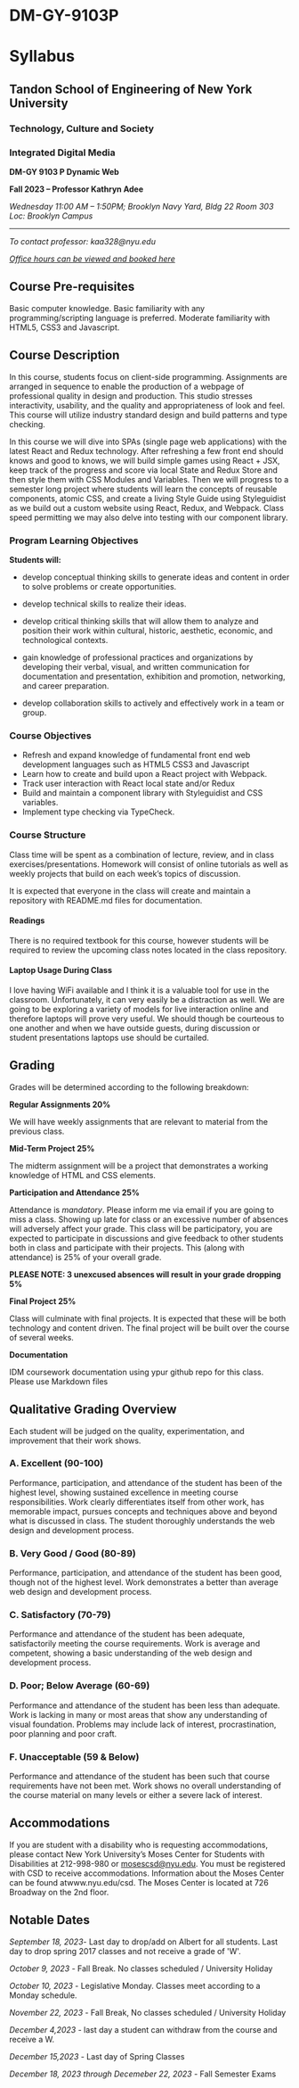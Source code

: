 # DM-GY-9103P

# Syllabus

## Tandon School of Engineering of New York University

### Technology, Culture and Society

### Integrated Digital Media

**DM-GY 9103 P Dynamic Web**

**Fall 2023 – Professor Kathryn Adee**

_Wednesday 11:00 AM – 1:50PM; Brooklyn Navy Yard, Bldg 22 Room 303 Loc: Brooklyn Campus_

---

_To contact professor: kaa328@nyu.edu_

_[Office hours can be viewed and booked here](https://calendar.google.com/calendar/selfsched?sstoken=UUNXcDRjZFIwTXZDfGRlZmF1bHR8NDkzNWVkOWUxNGI3M2FkZTJlYTY0YjU0ZmRiNjJiYTE)_

## Course Pre-requisites

Basic computer knowledge. Basic familiarity with any programming/scripting language is preferred. Moderate familiarity with HTML5, CSS3 and Javascript.

## Course Description

In this course, students focus on client-side programming. Assignments are arranged in sequence to enable the production of a webpage of professional quality in design and production. This studio stresses interactivity, usability, and the quality and appropriateness of look and feel. This course will utilize industry standard design and build patterns and type checking.

In this course we will dive into SPAs (single page web applications) with the latest React and Redux technology. After refreshing a few front end should knows and good to knows, we will build simple games using React + JSX, keep track of the progress and score via local State and Redux Store and then style them with CSS Modules and Variables. Then we will progress to a semester long project where students will learn the concepts of reusable components, atomic CSS, and create a living Style Guide using Styleguidist as we build out a custom website using React, Redux, and Webpack. Class speed permitting we may also delve into testing with our component library.

### Program Learning Objectives

**Students will:**

- develop conceptual thinking skills to generate ideas and content in order to solve problems or create opportunities.

- develop technical skills to realize their ideas.

- develop critical thinking skills that will allow them to analyze and position their work within cultural, historic, aesthetic, economic, and technological contexts.

- gain knowledge of professional practices and organizations by developing their verbal, visual, and written communication for documentation and presentation, exhibition and promotion, networking, and career preparation.

- develop collaboration skills to actively and effectively work in a team or group.

### Course Objectives

- Refresh and expand knowledge of fundamental front end web development languages such as HTML5 CSS3 and Javascript
- Learn how to create and build upon a React project with Webpack.
- Track user interaction with React local state and/or Redux
- Build and maintain a component library with Styleguidist and CSS variables.
- Implement type checking via TypeCheck.

### Course Structure

Class time will be spent as a combination of lecture, review, and in class exercises/presentations. Homework will consist of online tutorials as well as weekly projects that build on each week’s topics of discussion.

It is expected that everyone in the class will create and maintain a repository with README.md files for documentation.

#### Readings

There is no required textbook for this course, however students will be required to review the upcoming class notes located in the class repository.

#### Laptop Usage During Class

I love having WiFi available and I think it is a valuable tool for use in the classroom. Unfortunately, it can very easily be a distraction as well. We are going to be exploring a variety of models for live interaction online and therefore laptops will prove very useful. We should though be courteous to one another and when we have outside guests, during discussion or student presentations laptops use should be curtailed.

## Grading

Grades will be determined according to the following breakdown:

**Regular Assignments 20%**

We will have weekly assignments that are relevant to material from the previous class.

**Mid-Term Project 25%**

The midterm assignment will be a project that demonstrates a working knowledge of HTML and CSS elements.

**Participation and Attendance 25%**

Attendance is _mandatory_. Please inform me via email if you are going to miss a class. Showing up late for class or an excessive number of absences will adversely affect your grade. This class will be participatory, you are expected to participate in discussions and give feedback to other students both in class and participate with their projects. This (along with attendance) is 25% of your overall grade.

**PLEASE NOTE: 3 unexcused absences will result in your grade dropping 5%**

**Final Project 25%**

Class will culminate with final projects. It is expected that these will be both technology and content driven. The final project will be built over the course of several weeks.

**Documentation**

IDM coursework documentation using ypur github repo for this class. Please use Markdown files

## Qualitative Grading Overview

Each student will be judged on the quality, experimentation, and improvement that their work shows.

### A. Excellent (90-100)

Performance, participation, and attendance of the student has been of the highest level, showing sustained excellence in meeting course responsibilities. Work clearly differentiates itself from other work, has memorable impact, pursues concepts and techniques above and beyond what is discussed in class. The student thoroughly understands the web design and development process.

### B. Very Good / Good (80-89)

Performance, participation, and attendance of the student has been good, though not of the highest level. Work demonstrates a better than average web design and development process.

### C. Satisfactory (70-79)

Performance and attendance of the student has been adequate, satisfactorily meeting the course requirements. Work is average and competent, showing a basic understanding of the web design and development process.

### D. Poor; Below Average (60-69)

Performance and attendance of the student has been less than adequate. Work is lacking in many or most areas that show any understanding of visual foundation. Problems may include lack of interest, procrastination, poor planning and poor craft.

### F. Unacceptable (59 & Below)

Performance and attendance of the student has been such that course requirements have not been met. Work shows no overall understanding of the course material on many levels or either a severe lack of interest.

## Accommodations

If you are student with a disability who is requesting accommodations, please contact New York University’s Moses Center for Students with Disabilities at 212-998-980 or mosescsd@nyu.edu. You must be registered with CSD to receive accommodations. Information about the Moses Center can be found atwww.nyu.edu/csd. The Moses Center is located at 726 Broadway on the 2nd floor.

## Notable Dates

_September 18, 2023_- Last day to drop/add on Albert for all students. Last day to drop spring 2017 classes and not receive a grade of 'W'.

_October 9, 2023_ - Fall Break. No classes scheduled / University Holiday

_October 10, 2023_ - Legislative Monday. Classes meet according to a Monday schedule.

_November 22, 2023_ - Fall Break, No classes scheduled / University Holiday

_December 4,2023_ - last day a student can withdraw from the course and receive a W.

_December 15,2023_ - Last day of Spring Classes

_December 18, 2023 through Decemeber 22, 2023_ - Fall Semester Exams
